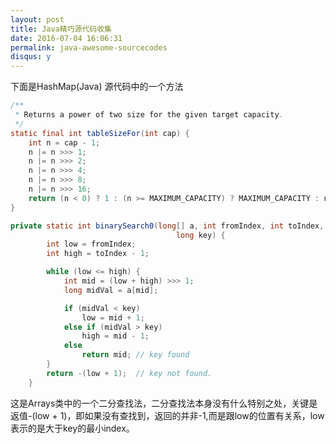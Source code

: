 ```yaml
---
layout: post
title: Java精巧源代码收集
date: 2016-07-04 16:06:31
permalink: java-awesome-sourcecodes
disqus: y
---
```




下面是HashMap(Java) 源代码中的一个方法

```java
/**
 * Returns a power of two size for the given target capacity.
 */
static final int tableSizeFor(int cap) {
    int n = cap - 1;
    n |= n >>> 1;
    n |= n >>> 2;
    n |= n >>> 4;
    n |= n >>> 8;
    n |= n >>> 16;
    return (n < 0) ? 1 : (n >= MAXIMUM_CAPACITY) ? MAXIMUM_CAPACITY : n + 1;
}
```

```java
private static int binarySearch0(long[] a, int fromIndex, int toIndex,
                                     long key) {
        int low = fromIndex;
        int high = toIndex - 1;

        while (low <= high) {
            int mid = (low + high) >>> 1;
            long midVal = a[mid];

            if (midVal < key)
                low = mid + 1;
            else if (midVal > key)
                high = mid - 1;
            else
                return mid; // key found
        }
        return -(low + 1);  // key not found.
    }
```
这是Arrays类中的一个二分查找法，二分查找法本身没有什么特别之处，关键是返值-(low + 1)，即如果没有查找到，返回的并非-1,而是跟low的位置有关系，low表示的是大于key的最小index。
